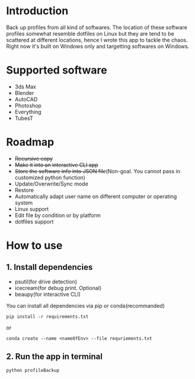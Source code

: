 # Introduction
Back up profiles from all kind of softwares. The location of these software profiles somewhat resemble dotfiles on Linux but they are tend to be scattered at different locations, hence I wrote this app to tackle the chaos. Right now it's built on Windows only and targetting softwares on Windows.
# Supported software
* 3ds Max
* Blender
* AutoCAD
* Photoshop
* Everything
* TubesT
# Roadmap
* ~~Recursive copy~~
* ~~Make it into an interactive CLI app~~
* ~~Store the software info into JSON file~~(Non-goal. You cannot pass in customized python function)
* Update/Overwrite/Sync mode
* Restore
* Automatically adapt user name on different computer or operating system
* Linux support
* Edit file by condition or by platform
* dotfiles support
# How to use
## 1. Install dependencies
* psutil(for drive detection)
* icecream(for debug print. Optional)
* beaupy(for interactive CLI)

You can install all dependencies via pip or conda(recommanded)
```shell
pip install -r requirements.txt
```
or
```shell
conda create --name <nameOfEnv> --file requriements.txt
```
## 2. Run the app in terminal
```shell
python profileBackup
```
